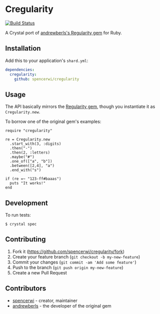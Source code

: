 # Cregularity

[![Build Status](https://travis-ci.org/spencerwi/Cregularity.svg?branch=master)](https://travis-ci.org/spencerwi/Cregularity)

A Crystal port of [andrewberls's Regularity gem](https://github.com/andrewberls/regularity/) for Ruby.

## Installation

Add this to your application's `shard.yml`:

```yaml
dependencies:
  cregularity:
    github: spencerwi/cregularity
```

## Usage

The API basically mirrors the [Regularity gem](https://github.com/andrewberls/regularity/blob/master/README.md), though you instantiate it as `Cregularity.new`.

To borrow one of the original gem's examples:

```crystal
require "cregularity"

re = Cregularity.new
  .start_with(3, :digits)
  .then("-")
  .then(2, :letters)
  .maybe("#")
  .one_of(["a", "b"])
  .between([2,4], "a")
  .end_with("s")

if (re =~ "123-ff#baaas")
  puts "It works!"
end
```

## Development

To run tests: 

```
$ crystal spec
```

## Contributing

1. Fork it (<https://github.com/spencerwi/cregularity/fork>)
2. Create your feature branch (`git checkout -b my-new-feature`)
3. Commit your changes (`git commit -am 'Add some feature'`)
4. Push to the branch (`git push origin my-new-feature`)
5. Create a new Pull Request

## Contributors

- [spencerwi](https://github.com/spencerwi) - creator, maintainer
- [andrewberls](https://github.com/andrewberls) - the developer of the original gem
